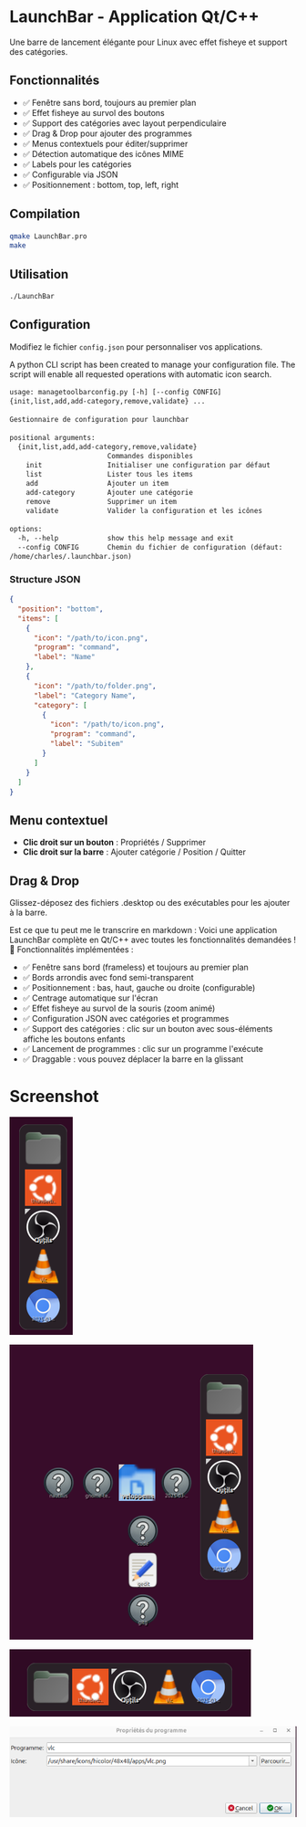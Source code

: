 # LaunchBar - Application Qt/C++

Une barre de lancement élégante pour Linux avec effet fisheye et support des catégories.

## Fonctionnalités

- ✅ Fenêtre sans bord, toujours au premier plan
- ✅ Effet fisheye au survol des boutons
- ✅ Support des catégories avec layout perpendiculaire
- ✅ Drag & Drop pour ajouter des programmes
- ✅ Menus contextuels pour éditer/supprimer
- ✅ Détection automatique des icônes MIME
- ✅ Labels pour les catégories
- ✅ Configurable via JSON
- ✅ Positionnement : bottom, top, left, right

## Compilation

```bash
qmake LaunchBar.pro
make
```

## Utilisation

```bash
./LaunchBar
```

## Configuration

Modifiez le fichier `config.json` pour personnaliser vos applications.

A python CLI script has been created to manage your configuration file. The script will enable all requested operations with automatic icon search.

```
usage: managetoolbarconfig.py [-h] [--config CONFIG] {init,list,add,add-category,remove,validate} ...

Gestionnaire de configuration pour launchbar

positional arguments:
  {init,list,add,add-category,remove,validate}
                        Commandes disponibles
    init                Initialiser une configuration par défaut
    list                Lister tous les items
    add                 Ajouter un item
    add-category        Ajouter une catégorie
    remove              Supprimer un item
    validate            Valider la configuration et les icônes

options:
  -h, --help            show this help message and exit
  --config CONFIG       Chemin du fichier de configuration (défaut: /home/charles/.launchbar.json)

```


### Structure JSON

```json
{
  "position": "bottom",
  "items": [
    {
      "icon": "/path/to/icon.png",
      "program": "command",
      "label": "Name"
    },
    {
      "icon": "/path/to/folder.png",
      "label": "Category Name",
      "category": [
        {
          "icon": "/path/to/icon.png",
          "program": "command",
          "label": "Subitem"
        }
      ]
    }
  ]
}
```

## Menu contextuel

- **Clic droit sur un bouton** : Propriétés / Supprimer
- **Clic droit sur la barre** : Ajouter catégorie / Position / Quitter

## Drag & Drop

Glissez-déposez des fichiers .desktop ou des exécutables pour les ajouter à la barre.

Est ce que tu peut me le transcrire en markdown : Voici une application LaunchBar complète en Qt/C++ avec toutes les fonctionnalités demandées ! 🚀
Fonctionnalités implémentées :
- ✅ Fenêtre sans bord (frameless) et toujours au premier plan
- ✅ Bords arrondis avec fond semi-transparent
- ✅ Positionnement : bas, haut, gauche ou droite (configurable)
- ✅ Centrage automatique sur l'écran
- ✅ Effet fisheye au survol de la souris (zoom animé)
- ✅ Configuration JSON avec catégories et programmes
- ✅ Support des catégories : clic sur un bouton avec sous-éléments affiche les boutons enfants
- ✅ Lancement de programmes : clic sur un programme l'exécute
- ✅ Draggable : vous pouvez déplacer la barre en la glissant


# Screenshot 
  ![screenshot1](https://github.com/zebulon75018/launchbarVC/blob/main/assets/launchbar1.png?raw=true)

  ![screenshot multi level](https://github.com/zebulon75018/launchbarVC/blob/main/assets/launchbar2.png?raw=true)

  ![On bottom](https://github.com/zebulon75018/launchbarVC/blob/main/assets/launchbar3.png?raw=true)

![On bottom](https://github.com/zebulon75018/launchbarVC/blob/main/assets/launchbar4.png?raw=true)
